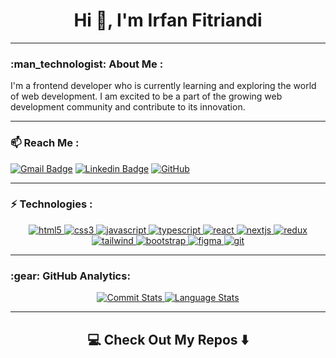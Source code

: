 <h1 align="center">Hi 👋, I'm Irfan Fitriandi</h1>

---

<h3 align="left">:man_technologist: About Me :</h3>
<div align="left">
  <p>
    I'm a frontend developer who is currently learning and exploring the world of web development. I am excited to be a part of the growing web development community and contribute to its innovation.
  </p>
</div>

---

<h3 align="left">📫 Reach Me :</h3>

[![Gmail Badge](https://img.shields.io/badge/irfanfitriandi@gmail.com-c14438?style=flat-square&logo=Gmail&logoColor=white&color=black&link=mailto:irfanfitriandi@gmail.com)](mailto:irfanfitriandi@gmail.com)
[![Linkedin Badge](https://img.shields.io/badge/-irfanfitriandi-blue?style=flat-square&logo=Linkedin&logoColor=white&color=black&link=https://www.linkedin.com/in/irfanfitriandi/)](https://www.linkedin.com/in/irfanfitriandi/)
[![GitHub](https://img.shields.io/badge/-irfanfitriandi-181717?style=flat-square&logo=github&logoColor=white&color=black&link=https://github.com/irfanfitriandi)](https://github.com/irfanfitriandi)

---

<h3 align="left">⚡ Technologies :</h3>

<div align="center">   
  <a href="https://www.w3.org/html/" target="_blank" rel="noreferrer"> 
    <img src="https://img.shields.io/badge/html5-%23E34F26.svg?style=for-the-badge&logo=html5&logoColor=white&color=black" alt="html5"/> 
  </a>  
  <a href="https://www.w3schools.com/css/" target="_blank" rel="noreferrer"> 
    <img src="https://img.shields.io/badge/css3-%231572B6.svg?style=for-the-badge&logo=css3&logoColor=white&color=black" alt="css3"/> 
  </a> 
  <a href="https://developer.mozilla.org/en-US/docs/Web/JavaScript" target="_blank" rel="noreferrer"> 
    <img src="https://img.shields.io/badge/javascript-%23323330.svg?style=for-the-badge&logo=javascript&logoColor=white&color=black" alt="javascript"/> 
  </a>  
  <a href="https://www.typescriptlang.org/" target="_blank" rel="noreferrer"> 
    <img src="https://img.shields.io/badge/typescript-%23007ACC.svg?style=for-the-badge&logo=typescript&logoColor=white&color=black" alt="typescript"/> 
  </a> 
  <a href="https://reactjs.org/" target="_blank" rel="noreferrer"> 
    <img src="https://img.shields.io/badge/react-%2320232a.svg?style=for-the-badge&logo=react&logoColor=white&color=black" alt="react"/> 
  </a> 
  <a href="https://nextjs.org/" target="_blank" rel="noreferrer"> 
    <img src="https://img.shields.io/badge/Next-black?style=for-the-badge&logo=next.js&logoColor=white&color=black" alt="nextjs"/> 
  </a> 
  <a href="https://redux.js.org" target="_blank" rel="noreferrer"> 
    <img src="https://img.shields.io/badge/redux-%23593d88.svg?style=for-the-badge&logo=redux&logoColor=white&color=black" alt="redux"/> 
  </a> 
  <a href="https://tailwindcss.com/" target="_blank" rel="noreferrer"> 
    <img src="https://img.shields.io/badge/tailwindcss-%2338B2AC.svg?style=for-the-badge&logo=tailwind-css&logoColor=white&color=black" alt="tailwind"/> 
  </a>
  <a href="https://getbootstrap.com/" target="_blank" rel="noreferrer"> 
    <img src="https://img.shields.io/badge/bootstrap-%23593d88.svg?style=for-the-badge&logo=bootstrap&logoColor=white&color=black" alt="bootstrap"/> 
  </a>
  <a href="https://www.figma.com/" target="_blank" rel="noreferrer"> 
    <img src="https://img.shields.io/badge/figma-%2338B2AC.svg?style=for-the-badge&logo=figma&logoColor=white&color=black" alt="figma"/> 
  </a>
  <a href="https://git-scm.com/" target="_blank" rel="noreferrer"> 
    <img src="https://img.shields.io/badge/git-%23593d88.svg?style=for-the-badge&logo=git&logoColor=white&color=black" alt="git"/> 
  </a>
  
</div>

---

<h3 align="left">:gear: GitHub Analytics:</h3>
<div align="center">
  <a href="https://github.com/irfanfitriandi">
    <img src="https://github-readme-stats.vercel.app/api?username=irfanfitriandi&show_icons=true&include_all_commits=true&count_private=true&bg_color=000&title_color=fff&text_color=fff&icon_color=fff" alt="Commit Stats"/>
  </a>
  <a href="https://github.com/irfanfitriandi">
    <img src="https://github-readme-stats.vercel.app/api/top-langs/?username=irfanfitriandi&layout=compact&langs_count=8&bg_color=000&title_color=fff&text_color=fff" alt="Language Stats"/>
  </a>
</div>

---

<h2  align="center">💻 Check Out My Repos ⬇️ </h2>
